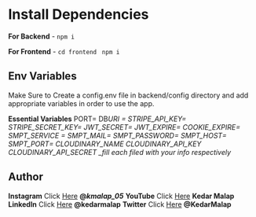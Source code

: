 # Install Dependencies

**For Backend** - `npm i`

**For Frontend** - `cd frontend` ` npm i`

## Env Variables

Make Sure to Create a config.env file in backend/config directory and add appropriate variables in order to use the app.

**Essential Variables**
PORT=
DB*URI =
STRIPE_API_KEY=
STRIPE_SECRET_KEY=
JWT_SECRET=
JWT_EXPIRE=
COOKIE_EXPIRE=
SMPT_SERVICE =
SMPT_MAIL=
SMPT_PASSWORD=
SMPT_HOST=
SMPT_PORT=
CLOUDINARY_NAME
CLOUDINARY_API_KEY
CLOUDINARY_API_SECRET
\_fill each filed with your info respectively*

## Author

**Instagram** Click [Here](https://www.instagram.com/_kmalap_05__) **@_kmalap_05_**
**YouTube** Click [Here](https://www.youtube.com/channel/UC01d4rtTTTgQZ3AnIAyz_Jw) **Kedar Malap**
**LinkedIn** Click [Here](https://in.linkedin.com/in/kedarmalap) **@kedarmalap**
**Twitter** Click [Here](https://twitter.com/KedarMalap) **@KedarMalap**
